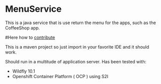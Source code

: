 # MenuService

This is a java service that is use return the menu for the apps, such as the CoffeeShop app.

#Here how to [contribute](CONTRIBUTING.md)


This is a maven project so just import in your favorite IDE and it should work.

Should run in a multitude of application server.  Has been tested with:
* Wildfly 10.1
* Openshift Container Platform ( OCP ) using S2I
